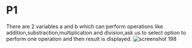 # P1
There are 2 variables a and b which can perform operations like addition,substraction,multiplication and division,ask us to select option to perform one operation and then result is displayed.
![screenshot 198](https://user-images.githubusercontent.com/35509269/51725302-0b7c0000-2027-11e9-8154-46dd389c7e46.png)
